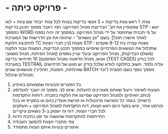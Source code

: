 # - פרויקט כיתה - 
צוות: 1 ראש צוות בדיקות + 3 אנשי בדיקות בצוות
לכל צוות ייבחר שם צוות + לוגו שמאפיין את חב&#39; הבדיקות
מנהל הפרויקט: חמי ראבד
מסמך תכנון בדיקות STP :
יוגש כמסמך WORD על פי תבנית שתימסר על ידי מנהל הפרויקט. במסמך
זה יהיה נספח בשם &quot;עץ נושאים&quot; – שיהווה את עץ הדרישות של המערכת.
[לאחר אישורו תוכל להתבצע חלוקת TC בין חברי הצוות]
מצגת STP : מצגת קצרה בת 8-12 שקפים שתכלול את הנושאים המרכזיים
שיופיעו במסמך תכנון הבדיקות, המצגת עבור הלקוח (משלם הבדיקות),
מנהל הפרויקט ובעלי עניין נוספים (מנהל הפיתוח, מנהל משאבי אנוש,
מנהל הדאטה ומנהל הסיסטם)
10 תרחישי בדיקה (TEST CASES) לכל בודק במערכת TESTRAIL עליה
נלמד.
חשוב בחלוקה לוודא שלכל בודק יש מגוון של תרחישים מנושאים שונים
(שאילתות, הזמנות, תהליכי BATCH וכד&#39;)
מסמך נוסף בשם תמצית מנהלים שיכלול:
1. כל הפערים והבעיות שמצאתם באיפיון.
2. הצעות לשיפור וייעול שאתם מעוניינים להעלות.
שימו לב: מסמך זה יועבר לאנליסט (כותב האיפיון) ולמנהל הפרויקט
שמייצג את הלקוח בחברה.
דוחות התקדמות (רשות): בגמר כל הפגישה פרונטלית או פגישת אונליין
בזום או בסקייפ או בכל פורמט אחר, יגיש בסוף היום ראש הצוות, דוח
התקדמות למנהל הפרויקט + העתקים לכל חברי הצוות. דוח זה יעסוק ב-3
נושאים עיקריים:
1. התייחסות להתקדמות שהושגה עד זמן כתיבת הדוח
2. צפי מחברי הצוות להמשך העבודה
3. אתגרים ובעיות איתם הצוות מתמודד

